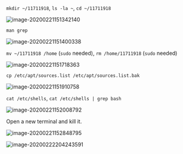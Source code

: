`mkdir ~/11711918`, `ls -la ~`, `cd ~/11711918`

![image-20200221151342140](C:\Users\Wycer\AppData\Roaming\Typora\typora-user-images\image-20200221151342140.png)



`man grep`

![image-20200221151400338](C:\Users\Wycer\AppData\Roaming\Typora\typora-user-images\image-20200221151400338.png)



`mv ~/11711918 /home` (`sudo` needed), `rm /home/11711918` (`sudo` needed)

![image-20200221151718363](C:\Users\Wycer\AppData\Roaming\Typora\typora-user-images\image-20200221151718363.png)



`cp /etc/apt/sources.list /etc/apt/sources.list.bak`

![[image-20200221151910758]()](C:\Users\Wycer\AppData\Roaming\Typora\typora-user-images\image-20200221151910758.png)



`cat /etc/shells`, `cat /etc/shells | grep bash`

![image-20200221152008792](C:\Users\Wycer\AppData\Roaming\Typora\typora-user-images\image-20200221152008792.png)



Open a new terminal and kill it.

![image-20200221152848795](C:\Users\Wycer\AppData\Roaming\Typora\typora-user-images\image-20200221152848795.png)





![image-20200222204243591](D:\Codelib\CS302\lab1\image-20200222204243591.png)
